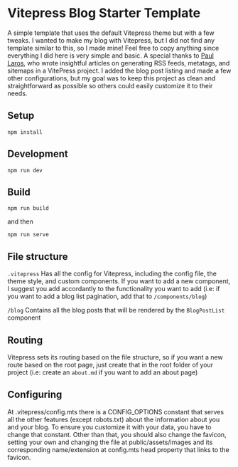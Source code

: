 # Vitepress Blog Starter Template

A simple template that uses the default Vitepress theme but with a few tweaks. I wanted to make my blog with Vitepress, but I did not find any template similar to this, so I made mine! Feel free to copy anything since everything I did here is very simple and basic. A special thanks to [Paul Laros](https://laros.io/), who wrote insightful articles on generating RSS feeds, metatags, and sitemaps in a VitePress project. I added the blog post listing and made a few other configurations, but my goal was to keep this project as clean and straightforward as possible so others could easily customize it to their needs.

## Setup

``npm install``

## Development

``npm run dev``

## Build

``npm run build``

and then

``npm run serve``

## File structure

``.vitepress``
Has all the config for Vitepress, including the config file, the theme style, and custom components. If you want to add a new component, I suggest you add accordantly to the functionality you want to add (i.e: if you want to add a blog list pagination, add that to `/components/blog`)

``/blog``
Contains all the blog posts that will be rendered by the ``BlogPostList`` component

## Routing
Vitepress sets its routing based on the file structure, so if you want a new route based on the root page, just create that in the root folder of your project (i.e: create an ``about.md`` if you want to add an about page)

## Configuring

At .vitepress/config.mts there is a CONFIG_OPTIONS constant that serves all the other features (except robots.txt) about the information about you and your blog. To ensure you customize it with your data, you have to change that constant.
Other than that, you should also change the favicon, setting your own and changing the file at public/assets/images and its corresponding name/extension at config.mts head property that links to the favicon.
